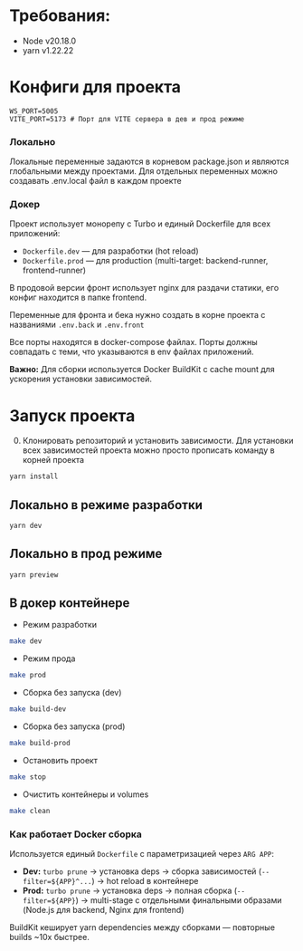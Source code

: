 # Требования:

- Node v20.18.0
- yarn v1.22.22

# Конфиги для проекта

```
WS_PORT=5005
VITE_PORT=5173 # Порт для VITE сервера в дев и прод режиме
```

### Локально
Локальные переменные задаются в корневом package.json и являются глобальными между проектами. Для отдельных переменных можно создавать .env.local файл в каждом проекте

### Докер

Проект использует монорепу с Turbo и единый Dockerfile для всех приложений:
- `Dockerfile.dev` — для разработки (hot reload)
- `Dockerfile.prod` — для production (multi-target: backend-runner, frontend-runner)

В продовой версии фронт использует nginx для раздачи статики, его конфиг находится в папке frontend.

Переменные для фронта и бека нужно создать в корне проекта с названиями `.env.back` и `.env.front`

Все порты находятся в docker-compose файлах. Порты должны совпадать с теми, что указываются в env файлах приложений.

**Важно:** Для сборки используется Docker BuildKit с cache mount для ускорения установки зависимостей.

# Запуск проекта

0. Клонировать репозиторий и установить зависимости. Для установки всех зависимостей проекта можно просто прописать команду в корней проекта

```bash
yarn install
```

## Локально в режиме разработки

```bash
yarn dev
```

## Локально в прод режиме

```bash
yarn preview
```

## В докер контейнере

- Режим разработки

```bash
make dev
```

- Режим прода

```bash
make prod
```

- Сборка без запуска (dev)

```bash
make build-dev
```

- Сборка без запуска (prod)

```bash
make build-prod
```

- Остановить проект

```bash
make stop
```

- Очистить контейнеры и volumes

```bash
make clean
```

### Как работает Docker сборка

Используется единый `Dockerfile` с параметризацией через `ARG APP`:
- **Dev:** `turbo prune` → установка deps → сборка зависимостей (`--filter=${APP}^...`) → hot reload в контейнере
- **Prod:** `turbo prune` → установка deps → полная сборка (`--filter=${APP}`) → multi-stage с отдельными финальными образами (Node.js для backend, Nginx для frontend)

BuildKit кеширует yarn dependencies между сборками — повторные builds ~10x быстрее.
